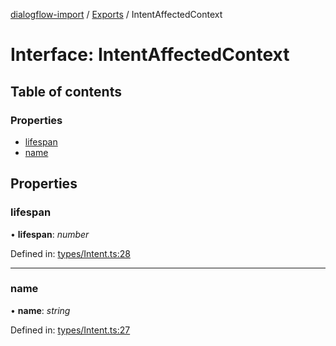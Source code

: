 [dialogflow-import](../README.md) / [Exports](../modules.md) / IntentAffectedContext

# Interface: IntentAffectedContext

## Table of contents

### Properties

- [lifespan](intentaffectedcontext.md#lifespan)
- [name](intentaffectedcontext.md#name)

## Properties

### lifespan

• **lifespan**: *number*

Defined in: [types/Intent.ts:28](https://github.com/edupsousa/dialogflow-import/blob/67be62f/src/types/Intent.ts#L28)

___

### name

• **name**: *string*

Defined in: [types/Intent.ts:27](https://github.com/edupsousa/dialogflow-import/blob/67be62f/src/types/Intent.ts#L27)
